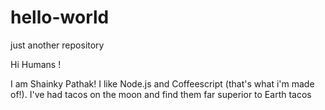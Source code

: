 # hello-world
just another repository

Hi Humans !

I am Shainky Pathak! I like Node.js and Coffeescript (that's what i'm made of!).
I've had tacos on the moon and find them far superior to Earth tacos
